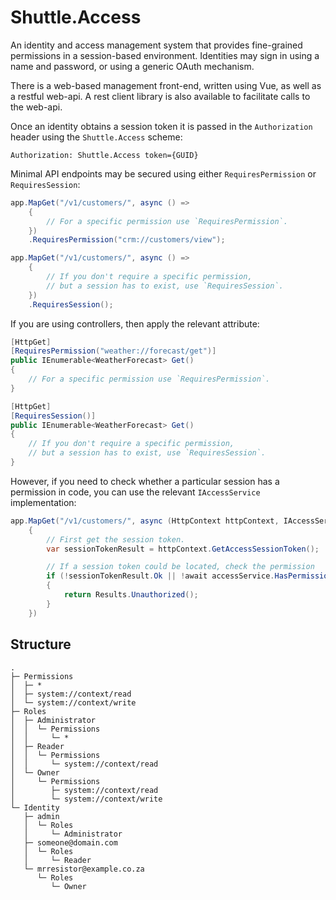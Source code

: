 # Shuttle.Access

An identity and access management system that provides fine-grained permissions in a session-based environment.  Identities may sign in using a name and password, or using a generic OAuth mechanism.

There is a web-based management front-end, written using Vue, as well as a restful web-api.  A rest client library is also available to facilitate calls to the web-api.

Once an identity obtains a session token it is passed in the `Authorization` header using the `Shuttle.Access` scheme:

``` http
Authorization: Shuttle.Access token={GUID}
```

Minimal API endpoints may be secured using either `RequiresPermission` or `RequiresSession`:

```c#
app.MapGet("/v1/customers/", async () =>
    {
        // For a specific permission use `RequiresPermission`.
    })
    .RequiresPermission("crm://customers/view");

app.MapGet("/v1/customers/", async () =>
    {
        // If you don't require a specific permission,
        // but a session has to exist, use `RequiresSession`.
    })
    .RequiresSession();
```

If you are using controllers, then apply the relevant attribute:

```c#
[HttpGet]
[RequiresPermission("weather://forecast/get")]
public IEnumerable<WeatherForecast> Get()
{
    // For a specific permission use `RequiresPermission`.
}

[HttpGet]
[RequiresSession()]
public IEnumerable<WeatherForecast> Get()
{
    // If you don't require a specific permission,
    // but a session has to exist, use `RequiresSession`.
}
```

However, if you need to check whether a particular session has a permission in code, you can use the relevant `IAccessService` implementation:

```c#
app.MapGet("/v1/customers/", async (HttpContext httpContext, IAccessService accessService) =>
    {
        // First get the session token.
        var sessionTokenResult = httpContext.GetAccessSessionToken();

        // If a session token could be located, check the permission
        if (!sessionTokenResult.Ok || !await accessService.HasPermissionAsync(sessionTokenResult.SessionToken, "pim://category/review"))
        {
            return Results.Unauthorized();
        }        
    })
```

## Structure

```
.
├─ Permissions
│  ├─ *
│  ├─ system://context/read
│  └─ system://context/write
├─ Roles
│  ├─ Administrator
│  │  └─ Permissions
│  │     └─ *
│  ├─ Reader
│  │  └─ Permissions
│  │     └─ system://context/read
│  └─ Owner
│     └─ Permissions
│        ├─ system://context/read
│        └─ system://context/write
└─ Identity
   ├─ admin
   │  └─ Roles
   │     └─ Administrator
   ├─ someone@domain.com
   │  └─ Roles
   │     └─ Reader
   └─ mrresistor@example.co.za
      └─ Roles
         └─ Owner
```